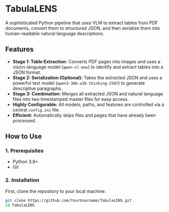 # TabulaLENS

A sophisticated Python pipeline that uses VLM to extract tables from PDF documents, convert them to structured JSON, and then serialize them into human-readable natural language descriptions.

## Features

-   **Stage 1: Table Extraction:** Converts PDF pages into images and uses a vision-language model (`qwen-vl-max`) to identify and extract tables into a JSON format.
-   **Stage 2: Serialization (Optional):** Takes the extracted JSON and uses a powerful text model (`qwen3-30b-a3b-thinking-2507`) to generate descriptive paragraphs.
-   **Stage 3: Combination:** Merges all extracted JSON and natural language files into two timestamped master files for easy access.
-   **Highly Configurable:** All models, paths, and features are controlled via a central `config.ini` file.
-   **Efficient:** Automatically skips files and pages that have already been processed.

## How to Use

### 1. Prerequisites
- Python 3.8+
- Git

### 2. Installation

First, clone the repository to your local machine:
```bash
git clone https://github.com/YourUsername/TabulaLENS.git
cd TabulaLENS